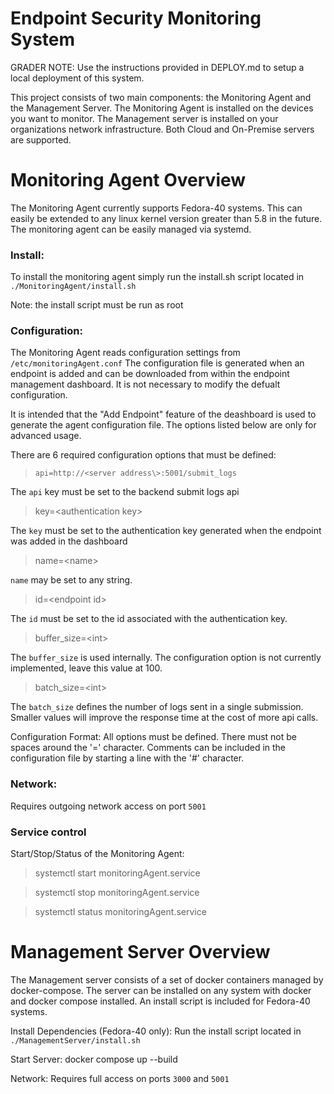 # Endpoint Security Monitoring System

GRADER NOTE: Use the instructions provided in DEPLOY.md to setup a local deployment of this system. 

This project consists of two main components: the Monitoring Agent and the Management Server. The Monitoring Agent is installed on the devices you want to monitor. The Management server is installed on your organizations network infrastructure. Both Cloud and On-Premise servers are supported. 

# Monitoring Agent Overview
The Monitoring Agent currently supports Fedora-40 systems. This can easily be extended to any linux kernel version greater than 5.8 in the future. The monitoring agent can be easily managed via systemd. 

### Install:
To install the monitoring agent simply run the install.sh script located in `./MonitoringAgent/install.sh`

Note: the install script must be run as root

### Configuration: 
The Monitoring Agent reads configuration settings from `/etc/monitoringAgent.conf`
The  configuration file is generated when an endpoint is added and can be downloaded from within the endpoint management dashboard. It is not necessary to modify the defualt configuration.

It is intended that the "Add Endpoint" feature of the deashboard is used to generate the agent configuration file. The options listed below are only for advanced usage.  

There are 6 required configuration options that must be defined:
> `api=http://<server address\>:5001/submit_logs`

The `api` key must be set to the backend submit logs api

> key=<authentication key\>

The `key` must be set to the authentication key generated when the endpoint was added in the dashboard

> name=<name\>

`name` may be set to any string.

> id=<endpoint id\>

The `id` must be set to the id associated with the authentication key.

> buffer_size=<int\>

The `buffer_size` is used internally. The configuration option is not currently implemented, leave this value at 100.

> batch_size=<int\>

The `batch_size` defines the number of logs sent in a single submission. Smaller values will improve the response time at the cost of more api calls.

Configuration Format: All options must be defined. There must not be spaces around the '=' character. Comments can be included in the configuration file by starting a line with the '#' character.

### Network: 
Requires outgoing network access on port `5001`


### Service control

Start/Stop/Status of the Monitoring Agent:

> systemctl start monitoringAgent.service

> systemctl stop monitoringAgent.service

> systemctl status monitoringAgent.service


# Management Server Overview
The Management server consists of a set of docker containers managed by docker-compose. The server can be installed on any system with docker and docker compose installed. An install script is included for Fedora-40 systems. 

Install Dependencies (Fedora-40 only):
Run the install script located in `./ManagementServer/install.sh`

Start Server:
docker compose up --build

Network: Requires full access on ports `3000` and `5001`

